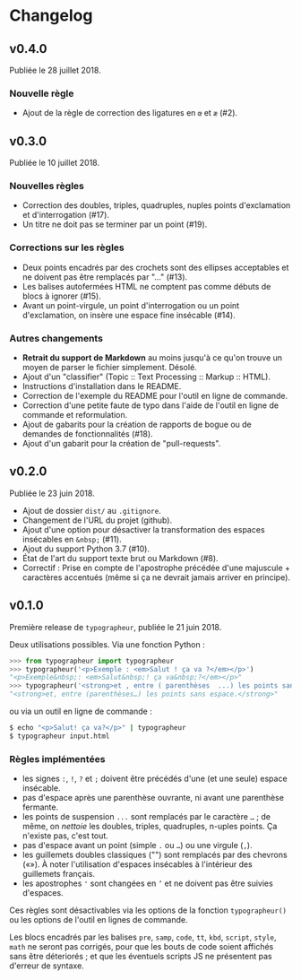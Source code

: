 # Changelog

## v0.4.0

Publiée le 28 juillet 2018.

### Nouvelle règle

* Ajout de la règle de correction des ligatures en `œ` et `æ` (#2).

## v0.3.0

Publiée le 10 juillet 2018.

### Nouvelles règles

* Correction des doubles, triples, quadruples, nuples points d'exclamation et d'interrogation (#17).
* Un titre ne doit pas se terminer par un point (#19).

### Corrections sur les règles

* Deux points encadrés par des crochets sont des ellipses acceptables et ne doivent pas être remplacés par "…" (#13).
* Les balises autofermées HTML ne comptent pas comme débuts de blocs à ignorer (#15).
* Avant un point-virgule, un point d'interrogation ou un point d'exclamation, on insère une espace fine insécable (#14).

### Autres changements

* **Retrait du support de Markdown** au moins jusqu'à ce qu'on trouve un moyen de parser le fichier simplement. Désolé.
* Ajout d'un "classifier" (Topic :: Text Processing :: Markup :: HTML).
* Instructions d'installation dans le README.
* Correction de l'exemple du README pour l'outil en ligne de commande.
* Correction d'une petite faute de typo dans l'aide de l'outil en ligne de commande et reformulation.
* Ajout de gabarits pour la création de rapports de bogue ou de demandes de fonctionnalités (#18).
* Ajout d'un gabarit pour la création de "pull-requests".

## v0.2.0

Publiée le 23 juin 2018.

* Ajout de dossier ``dist/`` au ``.gitignore``.
* Changement de l'URL du projet (github).
* Ajout d'une option pour désactiver la transformation des espaces insécables en ``&nbsp;`` (#11).
* Ajout du support Python 3.7 (#10).
* État de l'art du support texte brut ou Markdown (#8).
* Correctif : Prise en compte de l'apostrophe précédée d'une majuscule + caractères accentués (même si ça ne devrait jamais arriver en principe).

## v0.1.0

Première release de ``typographeur``, publiée le 21 juin 2018.

Deux utilisations possibles. Via une fonction Python :

```python
>>> from typographeur import typographeur
>>> typographeur('<p>Exemple : <em>Salut ! ça va ?</em></p>')
"<p>Exemple&nbsp;: <em>Salut&nbsp;! ça va&nbsp;?</em></p>"
>>> typographeur('<strong>et , entre ( parenthèses  ...) les points sans espace  .</strong>')
"<strong>et, entre (parenthèses…) les points sans espace.</strong>"
```

ou via un outil en ligne de commande :

```sh
$ echo "<p>Salut! ça va?</p>" | typographeur
$ typographeur input.html
```

### Règles implémentées

* les signes `:`, `!`, `?` et `;` doivent être précédés d'une (et une seule) espace insécable.
* pas d'espace après une parenthèse ouvrante, ni avant une parenthèse fermante.
* les points de suspension `...` sont remplacés par le caractère `…` ; de même, on *nettoie* les doubles, triples, quadruples, n-uples points. Ça n'existe pas, c'est tout.
* pas d'espace avant un point (simple `.` ou `…`) ou une virgule (`,`).
* les guillemets doubles classiques ("") sont remplacés par des chevrons («»). À noter l'utilisation d'espaces insécables à l'intérieur des guillemets français.
* les apostrophes `'` sont changées en `’` et ne doivent pas être suivies d'espaces.

Ces règles sont désactivables via les options de la fonction ``typographeur()`` ou les options de l'outil en lignes de commande.

Les blocs encadrés par les balises `pre`, `samp`, `code`, `tt`, `kbd`, `script`, `style`, `math` ne seront pas corrigés, pour que les bouts de code soient affichés sans être déteriorés ; et que les éventuels scripts JS ne présentent pas d'erreur de syntaxe.

